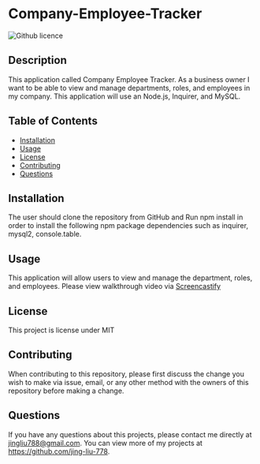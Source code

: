 # Company-Employee-Tracker

  ![Github licence](http://img.shields.io/badge/license-MIT-blue.svg)
  
  
  ## Description 
  This application called Company Employee Tracker. As a business owner I want to be able to view and manage departments, roles, and employees in my company. This application will use an Node.js, Inquirer, and MySQL.  

  ## Table of Contents
  * [Installation](#installation)
  * [Usage](#usage)
  * [License](#license)
  * [Contributing](#contributing)
  * [Questions](#questions)
  
  ## Installation 
  The user should clone the repository from GitHub and Run npm install in order to install the following npm package dependencies such as inquirer, mysql2, console.table.

  ## Usage 
  This application will allow users to view and manage the department, roles, and employees. Please view walkthrough video via  [Screencastify](https://drive.google.com/file/d/1OdnpSC4mjI6TT_bHkuD6n9Bpu2snfCcn/view)<br>
  
  
  ## License 
  This project is license under MIT
  
  ## Contributing 
  When contributing to this repository, please first discuss the change you wish to make via issue, email, or any other method with the owners of this repository before making a change.
  
  ## Questions
  If you have any questions about this projects, please contact me directly at jingliu788@gmail.com. You can view more of my projects at https://github.com/jing-liu-778.
